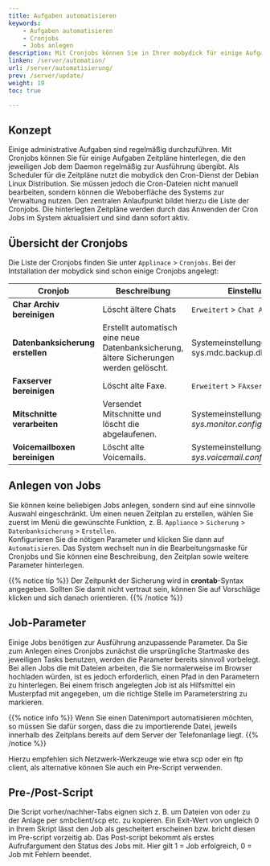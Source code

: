 ```yaml
---
title: Aufgaben automatisieren
keywords:
    - Aufgaben automatisieren
    - Cronjobs
    - Jobs anlegen
description: Mit Cronjobs können Sie in Ihrer mobydick für einige Aufgaben Zeitpläne hinterlegen.
linken: /server/automation/
url: /server/automatisierung/
prev: /server/update/
weight: 19
toc: true

---
```



## Konzept
Einige administrative Aufgaben sind regelmäßig durchzuführen. Mit Cronjobs können Sie für einige Aufgaben Zeitpläne hinterlegen, die den jeweiligen Job dem Daemon regelmäßig zur Ausführung übergibt.
Als Scheduler für die Zeitpläne nutzt die mobydick den Cron-Dienst der Debian Linux Distribution. Sie müssen jedoch die Cron-Dateien nicht manuell bearbeiten, sondern können die Weboberfläche des Systems zur Verwaltung nutzen. Den zentralen Anlaufpunkt bildet hierzu die Liste der Cronjobs. Die hinterlegten Zeitpläne werden durch das Anwenden der Cron Jobs im System aktualisiert und sind dann sofort aktiv.

## Übersicht der Cronjobs
Die Liste der Cronjobs finden Sie unter `Applinace` > `Cronjobs`.
Bei der Intstallation der mobydick sind schon einige Cronjobs angelegt:

|Cronjob|Beschreibung|Einstellung der Lebensdauer|
|---|---|---|
|**Char Archiv bereinigen**|Löscht ältere Chats|`Erweitert` > `Chat Archiv bereinigen`|
|**Datenbanksicherung erstellen**|Erstellt automatisch eine neue Datenbanksicherung, ältere Sicherungen werden gelöscht. |Systemeinstellungen unter sys.mdc.backup.db.maxbackups|
|**Faxserver bereinigen**|Löscht alte Faxe.|`Erweitert` > `FAxserver bereinigen`.|
|**Mitschnitte verarbeiten**|Versendet Mitschnitte und löscht die abgelaufenen.|Systemeinstellungen unter *sys.monitor.configure.monitorcron.expiration*|
|**Voicemailboxen bereinigen**|Löscht alte Voicemails.|Systemeinstellungen unter *sys.voicemail.configure.voicemailcron.expiration*|


## Anlegen von Jobs
Sie können keine beliebigen Jobs anlegen, sondern sind auf eine sinnvolle Auswahl eingeschränkt. Um einen neuen Zeitplan zu erstellen, wählen Sie zuerst im Menü die gewünschte Funktion, z. B. `Appliance` > `Sicherung` > `Datenbanksicherung` > `Erstellen`.  
Konfigurieren Sie die nötigen Parameter und klicken Sie dann auf `Automatisieren`. Das System wechselt nun in die Bearbeitungsmaske für Cronjobs und Sie können eine Beschreibung, den Zeitplan sowie weitere Parameter hinterlegen.

{{% notice tip %}}
Der Zeitpunkt der Sicherung wird in **crontab**-Syntax angegeben. Sollten Sie damit nicht vertraut sein, können Sie auf Vorschläge klicken und sich danach orientieren.
{{% /notice %}}

## Job-Parameter
Einige Jobs benötigen zur Ausführung anzupassende Parameter. Da Sie zum Anlegen eines Cronjobs zunächst die ursprüngliche Startmaske des jeweiligen Tasks benutzen, werden die Parameter bereits sinnvoll vorbelegt.
Bei allen Jobs die mit Dateien arbeiten, die Sie normalerweise im Browser hochladen würden, ist es jedoch erforderlich, einen Pfad in den Parametern zu hinterlegen. Bei einem frisch angelegten Job ist als Hilfsmittel ein Musterpfad mit angegeben, um die richtige Stelle im Parameterstring zu markieren.

{{% notice info %}}
Wenn Sie einen Datenimport automatisieren möchten, so müssen Sie dafür sorgen, dass die zu importierende Datei, jeweils innerhalb des Zeitplans bereits auf dem Server der Telefonanlage liegt.
{{% /notice %}}

Hierzu empfehlen sich Netzwerk-Werkzeuge wie etwa scp oder ein ftp client, als alternative können Sie auch ein Pre-Script verwenden.

## Pre-/Post-Script
Die Script vorher/nachher-Tabs eignen sich z. B. um Dateien von oder zu der Anlage per smbclient/scp etc. zu kopieren. Ein Exit-Wert von ungleich 0 in Ihrem Skript lässt den Job als gescheitert erscheinen bzw. bricht diesen im Pre-script vorzeitig ab. Das Post-script bekommt als erstes Aufrufargument den Status des Jobs mit. Hier gilt 1 = Job erfolgreich, 0 = Job mit Fehlern beendet.
